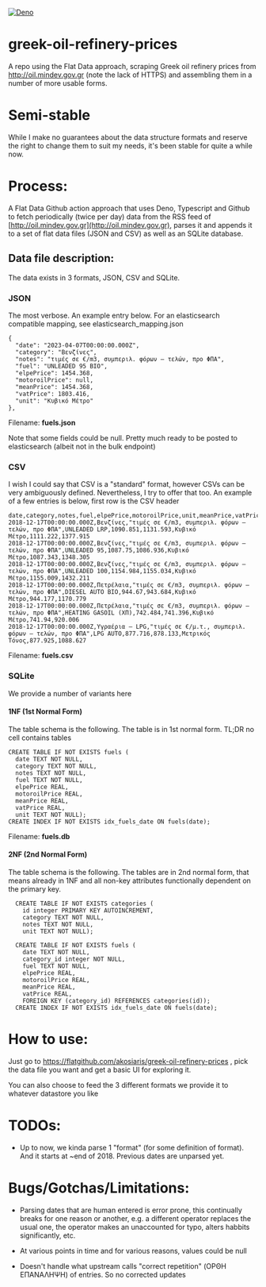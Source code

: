 [![Deno](https://github.com/akosiaris/greek-oil-refinery-prices/actions/workflows/deno.yml/badge.svg)](https://github.com/akosiaris/greek-oil-refinery-prices/actions/workflows/deno.yml)

# greek-oil-refinery-prices

A repo using the Flat Data approach, scraping Greek oil refinery prices from
http://oil.mindev.gov.gr (note the lack of HTTPS) and assembling them in a
number of more usable forms.

# Semi-stable

While I make no guarantees about the data structure formats and reserve the
right to change them to suit my needs, it's been stable for quite a while now.

# Process:

A Flat Data Github action approach that uses Deno, Typescript and Github to
fetch periodically (twice per day) data from the RSS feed of
[http://oil.mindev.gov.gr](http://oil.mindev.gov.gr), parses it and appends it
to a set of flat data files (JSON and CSV) as well as an SQLite database.

## Data file description:

The data exists in 3 formats, JSON, CSV and SQLite.

### JSON

The most verbose. An example entry below. For an elasticsearch compatible mapping, see
elasticsearch_mapping.json

```
{
  "date": "2023-04-07T00:00:00.000Z",
  "category": "Βενζίνες",
  "notes": "τιμές σε €/m3, συμπεριλ. φόρων – τελών, προ ΦΠΑ",
  "fuel": "UNLEADED 95 BIO",
  "elpePrice": 1454.368,
  "motoroilPrice": null,
  "meanPrice": 1454.368,
  "vatPrice": 1803.416,
  "unit": "Κυβικό Μέτρο"
},
```

Filename: **fuels.json**

Note that some fields could be null. Pretty much ready to be posted to
elasticsearch (albeit not in the bulk endpoint)

### CSV

I wish I could say that CSV is a "standard" format, however CSVs can be very ambiguously defined. Nevertheless, I try to offer that too.
An example of a few entries is below, first row is the CSV header

```
date,category,notes,fuel,elpePrice,motoroilPrice,unit,meanPrice,vatPrice
2018-12-17T00:00:00.000Z,Βενζίνες,"τιμές σε €/m3, συμπεριλ. φόρων – τελών, προ ΦΠΑ",UNLEADED LRP,1090.851,1131.593,Κυβικό Μέτρο,1111.222,1377.915
2018-12-17T00:00:00.000Z,Βενζίνες,"τιμές σε €/m3, συμπεριλ. φόρων – τελών, προ ΦΠΑ",UNLEADED 95,1087.75,1086.936,Κυβικό Μέτρο,1087.343,1348.305
2018-12-17T00:00:00.000Z,Βενζίνες,"τιμές σε €/m3, συμπεριλ. φόρων – τελών, προ ΦΠΑ",UNLEADED 100,1154.984,1155.034,Κυβικό Μέτρο,1155.009,1432.211
2018-12-17T00:00:00.000Z,Πετρέλαια,"τιμές σε €/m3, συμπεριλ. φόρων – τελών, προ ΦΠΑ",DIΕSEL AUTO BIO,944.67,943.684,Κυβικό Μέτρο,944.177,1170.779
2018-12-17T00:00:00.000Z,Πετρέλαια,"τιμές σε €/m3, συμπεριλ. φόρων – τελών, προ ΦΠΑ",HEATING GASOIL (ΧΠ),742.484,741.396,Κυβικό Μέτρο,741.94,920.006
2018-12-17T00:00:00.000Z,Υγραέρια – LPG,"τιμές σε €/μ.τ., συμπεριλ. φόρων – τελών, προ ΦΠΑ",LPG AUTO,877.716,878.133,Μετρικός Τόνος,877.925,1088.627
```

Filename: **fuels.csv**

### SQLite

We provide a number of variants here

#### 1NF (1st Normal Form)

The table schema is the following.
The table is in 1st normal form. TL;DR no cell contains tables

```
CREATE TABLE IF NOT EXISTS fuels (
  date TEXT NOT NULL,
  category TEXT NOT NULL,
  notes TEXT NOT NULL,
  fuel TEXT NOT NULL,
  elpePrice REAL,
  motoroilPrice REAL,
  meanPrice REAL,
  vatPrice REAL,
  unit TEXT NOT NULL);
CREATE INDEX IF NOT EXISTS idx_fuels_date ON fuels(date);
```

Filename: **fuels.db**

#### 2NF (2nd Normal Form)

The table schema is the following.
The tables are in 2nd normal form, that means already in 1NF and all non-key attributes functionally dependent on the primary key.

```
  CREATE TABLE IF NOT EXISTS categories (
    id integer PRIMARY KEY AUTOINCREMENT,
    category TEXT NOT NULL,
    notes TEXT NOT NULL,
    unit TEXT NOT NULL);

  CREATE TABLE IF NOT EXISTS fuels (
    date TEXT NOT NULL,
    category_id integer NOT NULL,
    fuel TEXT NOT NULL,
    elpePrice REAL,
    motoroilPrice REAL,
    meanPrice REAL,
    vatPrice REAL,
    FOREIGN KEY (category_id) REFERENCES categories(id));
  CREATE INDEX IF NOT EXISTS idx_fuels_date ON fuels(date);
```

# How to use:

Just go to https://flatgithub.com/akosiaris/greek-oil-refinery-prices , pick the
data file you want and get a basic UI for exploring it.

You can also choose to feed the 3 different formats we provide it to whatever datastore you like

# TODOs:

- Up to now, we kinda parse 1 "format" (for some definition of format). And it
  starts at ~end of 2018. Previous dates are unparsed yet.

# Bugs/Gotchas/Limitations:

- Parsing dates that are human entered is error prone, this continually breaks
  for one reason or another, e.g. a different operator replaces the usual one,
  the operator makes an unaccounted for typo, alters habbits significantly, etc.

- At various points in time and for various reasons, values could be null

- Doesn't handle what upstream calls "correct repetition" (ΟΡΘΗ ΕΠΑΝΑΛΗΨΗ) of
  entries. So no corrected updates

